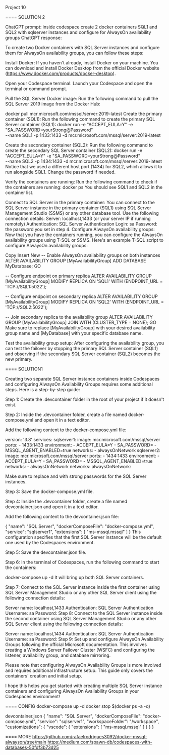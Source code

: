 Project 10

==== SOLUTION 2

ChatGPT prompt: inside codespace create 2 docker containers SQL1 and SQL2 with sqlserver instances and configure for AlwaysOn availability groups
ChatGPT response:

To create two Docker containers with SQL Server instances and configure them for AlwaysOn availability groups, you can follow these steps:

Install Docker: If you haven't already, install Docker on your machine. You can download and install Docker Desktop from the official Docker website (https://www.docker.com/products/docker-desktop).

Open your Codespace terminal: Launch your Codespace and open the terminal or command prompt.

Pull the SQL Server Docker image: Run the following command to pull the SQL Server 2019 image from the Docker Hub:

docker pull mcr.microsoft.com/mssql/server:2019-latest
Create the primary container (SQL1): Run the following command to create the primary SQL Server container (SQL1):
docker run -e "ACCEPT_EULA=Y" -e "SA_PASSWORD=yourStrong@Password" \
   --name SQL1 -p 1433:1433 -d mcr.microsoft.com/mssql/server:2019-latest

Create the secondary container (SQL2): Run the following command to create the secondary SQL Server container (SQL2):
docker run -e "ACCEPT_EULA=Y" -e "SA_PASSWORD=yourStrong@Password" \
   --name SQL2 -p 1434:1433 -d mcr.microsoft.com/mssql/server:2019-latest
Notice that we used a different host port (1434) for SQL2, which allows it to run alongside SQL1. Change the password if needed.

Verify the containers are running: Run the following command to check if the containers are running:
docker ps
You should see SQL1 and SQL2 in the container list.

Connect to SQL Server in the primary container: You can connect to the SQL Server instance in the primary container (SQL1) using SQL Server Management Studio (SSMS) or any other database tool. Use the following connection details:
Server: localhost,1433 (or your server IP if running remotely)
Authentication: SQL Server Authentication
Login: sa
Password: the password you set in step 4.
Configure AlwaysOn availability groups: Now that you have the containers running, you can configure the AlwaysOn availability groups using T-SQL or SSMS.
Here's an example T-SQL script to configure AlwaysOn availability groups:

Copy
Insert
New
-- Enable AlwaysOn availability groups on both instances
ALTER AVAILABILITY GROUP [MyAvailabilityGroup]
   ADD DATABASE MyDatabase;
GO

-- Configure endpoint on primary replica
ALTER AVAILABILITY GROUP [MyAvailabilityGroup]
   MODIFY REPLICA ON 'SQL1'
      WITH (ENDPOINT_URL = 'TCP://SQL1:5022');

-- Configure endpoint on secondary replica
ALTER AVAILABILITY GROUP [MyAvailabilityGroup]
   MODIFY REPLICA ON 'SQL2'
      WITH (ENDPOINT_URL = 'TCP://SQL2:5022');

-- Join secondary replica to the availability group
ALTER AVAILABILITY GROUP [MyAvailabilityGroup]
   JOIN WITH (CLUSTER_TYPE = NONE);
GO
Make sure to replace [MyAvailabilityGroup] with your desired availability group name and [MyDatabase] with your specific database name.

Test the availability group setup: After configuring the availability group, you can test the failover by stopping the primary SQL Server container (SQL1) and observing if the secondary SQL Server container (SQL2) becomes the new primary.

==== SOLUTION1

Creating two separate SQL Server instance containers inside Codespaces and configuring AlwaysOn Availability Groups requires some additional steps. Here is a step-by-step guide:

Step 1: Create the .devcontainer folder in the root of your project if it doesn't exist.

Step 2: Inside the .devcontainer folder, create a file named docker-compose.yml and open it in a text editor.

Add the following content to the docker-compose.yml file:

version: '3.8'
services:
  sqlserver1:
    image: mcr.microsoft.com/mssql/server
    ports:
      - 1433:1433
    environment:
      - ACCEPT_EULA=Y
      - SA_PASSWORD=<password1>
      - MSSQL_AGENT_ENABLED=true
    networks:
      - alwaysOnNetwork
  sqlserver2:
    image: mcr.microsoft.com/mssql/server
    ports:
      - 1434:1433
    environment:
      - ACCEPT_EULA=Y
      - SA_PASSWORD=<password2>
      - MSSQL_AGENT_ENABLED=true
    networks:
      - alwaysOnNetwork
networks:
  alwaysOnNetwork:

Make sure to replace <password1> and <password2> with strong passwords for the SQL Server instances.

Step 3: Save the docker-compose.yml file.

Step 4: Inside the .devcontainer folder, create a file named devcontainer.json and open it in a text editor.

Add the following content to the devcontainer.json file:

{
  "name": "SQL Server",
  "dockerComposeFile": "docker-compose.yml",
  "service": "sqlserver1",
  "extensions": [
    "ms-mssql.mssql"
  ]
}
This configuration specifies that the first SQL Server instance will be the default one used by the Codespaces environment.

Step 5: Save the devcontainer.json file.

Step 6: In the terminal of Codespaces, run the following command to start the containers:


docker-compose up -d
It will bring up both SQL Server containers.

Step 7: Connect to the SQL Server instance inside the first container using SQL Server Management Studio or any other SQL Server client using the following connection details:

Server name: localhost,1433
Authentication: SQL Server Authentication
Username: sa
Password: <password1>
Step 8: Connect to the SQL Server instance inside the second container using SQL Server Management Studio or any other SQL Server client using the following connection details:

Server name: localhost,1434
Authentication: SQL Server Authentication
Username: sa
Password: <password2>
Step 9: Set up and configure AlwaysOn Availability Groups following the official Microsoft documentation. This involves creating a Windows Server Failover Cluster (WSFC) and configuring the listener, availability group, and database mirroring.

Please note that configuring AlwaysOn Availability Groups is more involved and requires additional infrastructure setup. This guide only covers the containers' creation and initial setup.

I hope this helps you get started with creating multiple SQL Server instance containers and configuring AlwaysOn Availability Groups in your Codespaces environment!

==== CONFIG
docker-compose up -d
docker stop $(docker ps -a -q)

devcontainer.json
{
    "name": "SQL Server",
    "dockerComposeFile": "docker-compose.yml",
    "service": "sqlserver1",
    "workspaceFolder": "/workspace",
    "customizations": {
      "vscode": {
        "extensions": [
          "ms-mssql.mssql"
        ]
      }
    }
}

==== MORE
https://github.com/rafaelrodrigues3092/docker-mssql-alwayson/tree/main
https://medium.com/spawn-db/codespaces-with-databases-50fdf3b73d25
